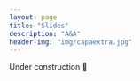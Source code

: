 ```yaml
---
layout: page
title: "Slides"
description: "A&A"
header-img: "img/capaextra.jpg"
---
```


Under construction 🚧